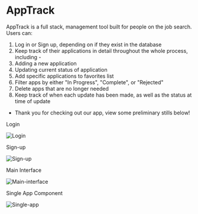 # AppTrack

AppTrack is a full stack, management tool built for people on the job search. Users can:

1. Log in or Sign up, depending on if they exist in the database
2. Keep track of their applications in detail throughout the whole process, including -
3. Adding a new application
4. Updating current status of application
5. Add specific applications to favorites list
6. Filter apps by either "In Progress", "Complete", or "Rejected"
7. Delete apps that are no longer needed
8. Keep track of when each update has been made, as well as the status at time of update

- Thank you for checking out our app, view some preliminary stills below!

Login

![Login](https://user-images.githubusercontent.com/50924085/91886508-4819cf80-ec3e-11ea-8998-caa00848457f.png)

Sign-up

![Sign-up](https://user-images.githubusercontent.com/50924085/91886519-4bad5680-ec3e-11ea-80d7-c882a244891d.png)

Main Interface

![Main-interface](https://user-images.githubusercontent.com/50924085/91886524-4e0fb080-ec3e-11ea-8f65-12f3c9ab8bb4.png)

Single App Component

![Single-app](https://user-images.githubusercontent.com/50924085/91886539-52d46480-ec3e-11ea-88ad-5b7fbe6c4afa.png)
